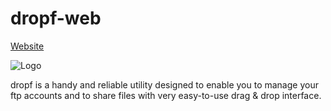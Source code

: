 # dropf-web

[Website](http://dropf.com/)

![Logo](http://www.dropf.com/logo.7d71ef43.png)

dropf is a handy and reliable utility designed to enable you to manage your ftp accounts and to share files with very easy-to-use drag & drop interface.
